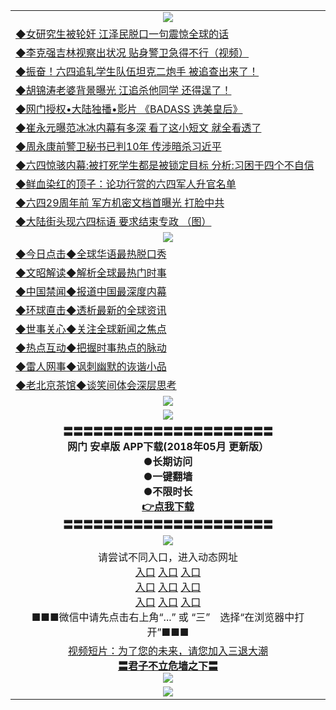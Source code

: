 <table>
  <tr>
    <td align=center><img src="https://github.com/gyhhx/image-upload/blob/master/yaowen.jpg" /></td>
  </tr>
  <tr>
<td align=left>
<a href="http://olkhbg.global.ssl.fastly.net/?c924709&from=gy">◆女研究生被轮奸 江泽民脱口一句震惊全球的话</a><br/></td>
  </tr> 
      <tr>
<td align=left>
<a href="http://olkhbg.global.ssl.fastly.net/?c925246&from=gy">◆李克强吉林视察出状况 贴身警卫急得不行（视频）</a><br/></td>
   </tr>
    <tr>
<td align=left>
<a href="http://olkhbg.global.ssl.fastly.net/?c925035&from=gy">◆振奋！六四追轧学生队伍坦克二炮手 被追查出来了！</a><br/></td>
 </tr> 
 <tr>
<td align=left>
<a href="http://olkhbg.global.ssl.fastly.net/?c925568&from=gy">◆胡锦涛老婆背景曝光 江追杀他同学 还得逞了！</a><br/>
</td>
   </tr>
 <tr>
<td align=left>
<a href="http://olkhbg.global.ssl.fastly.net/?c841033&from=gy">◆网门授权•大陆独播•影片 《BADASS 选美皇后》 </a><br/>
</td>
   </tr>
 <tr>
<td align=left>
<a href="http://olkhbg.global.ssl.fastly.net/?c925229&from=gy">◆崔永元曝范冰冰内幕有多深 看了这小短文 就全看透了</a><br/></td>
  </tr>
  <tr>
<td align=left>
<a href="http://olkhbg.global.ssl.fastly.net/?c925251&from=gy">◆周永康前警卫秘书已判10年 传涉暗杀习近平</a><br/>
</td>
   </tr>
<tr>
<td align=left>
<a href="http://olkhbg.global.ssl.fastly.net/?c925149&from=gy">◆六四惊骇内幕:被打死学生都是被锁定目标 分析:习困于四个不自信 </a><br/></td>
   </tr>
<tr>
<td align=left>
<a href="http://olkhbg.global.ssl.fastly.net/?c925235&from=gy">◆鲜血染红的顶子：论功行赏的六四军人升官名单 </a><br/></td>
 </tr>
   </tr>
  <tr>
<td align=left>
<a href="http://olkhbg.global.ssl.fastly.net/?c924712&from=gy">◆六四29周年前 军方机密文档首曝光 打脸中共</a><br/>
</td>
</tr>
     <tr>
<td align=left>
<a href="http://olkhbg.global.ssl.fastly.net/show.htm?c924672&from=gy">◆大陆街头现六四标语 要求结束专政 （图）</a><br/></td>
  </tr>
    <tr>
    <td align=center><img src="https://github.com/gyhhx/image-upload/blob/master/shipin.jpg" /></td>
  </tr>
 <tr>
   <td align=left> 
<a href="http://olkhbg.global.ssl.fastly.net/?c816850&from=gy">◆今日点击◆全球华语最热脱口秀</a><br/>
    </td>
  </tr>
  <tr>
   <td align=left>
<a href="http://olkhbg.global.ssl.fastly.net/?c816857&from=gy">◆文昭解读◆解析全球最热门时事</a><br/>
    </td>
  </tr>
  <tr>
  <td align=left>
<a href="http://olkhbg.global.ssl.fastly.net/?c816860&from=gy">◆中国禁闻◆报道中国最深度内幕</a><br/>
   </tr>
  <tr>
     <td align=left>
<a href="http://olkhbg.global.ssl.fastly.net/?c816855&from=gy">◆环球直击◆透析最新的全球资讯</a><br/>
   </tr>
   <tr>
      <td align=left>
<a href="http://olkhbg.global.ssl.fastly.net/?c816851&from=gy">◆世事关心◆关注全球新闻之焦点</a><br/>
   </tr>
   <tr>
     <td align=left>
<a href="http://olkhbg.global.ssl.fastly.net/?c816852&from=gy">◆热点互动◆把握时事热点的脉动</a><br/>
   </tr>
   <tr>
      <td align=left>
<a href="http://olkhbg.global.ssl.fastly.net/?c816694&from=gy">◆雷人网事◆讽刺幽默的诙谐小品</a><br/>
   </tr>
   <tr>
    <td align=left>
<a href="http://olkhbg.global.ssl.fastly.net/?c816650&from=gy">◆老北京茶馆◆谈笑间体会深层思考</a><br/>
   </tr>
    <tr>
    <td align=center><img src="https://github.com/gyhhx/image-upload/blob/master/gy1-wxsm.png" /></td>
  </tr>
   <tr>
  <td align=center><img src="https://github.com/gyhhx/image-upload/blob/master/new1.jpg" />
  </td>
  </tr>
   <tr>
    <td align=center>
 <b>〓〓〓〓〓〓〓〓〓〓〓〓〓〓〓〓〓〓〓〓〓<br/>网门  安卓版 APP下载(2018年05月 更新版）<br/> ●长期访问<br/> ●一键翻墙<br/>  ●不限时长<br/> 
 <a href="http://t.cn/R3Fslvz">👉<b>点我下载</a><br/>〓〓〓〓〓〓〓〓〓〓〓〓〓〓〓〓〓〓〓〓〓<br/>
    </td>
    </tr>
    <tr>
    <td align=center><img src="https://github.com/gyhhx/image-upload/blob/master/tongdao2.jpg" /></td>
  </tr>

   <tr>
    <td align=center>请尝试不同入口，进入动态网址<br/>
     <a href="https://s3.us-east-2.amazonaws.com/ogateh/show.htm?from=gy">入口</a>
      <a href="https://s3.eu-west-2.amazonaws.com/ogatel/show.htm?from=gy">入口</a>
      <a href="https://s3.amazonaws.com/ogate/show.htm?from=oGateg">入口</a><br/>
      <a href="https://s3.ap-northeast-2.amazonaws.com/ogates/show.htm?from=gy">入口</a>
      <a href="https://s3.eu-central-1.amazonaws.com/ogatef/show.htm?from=gy">入口</a>
      <a href="https://s3.ap-south-1.amazonaws.com/ogatem/show.htm?from=gy">入口</a><br/>
      <a href="https://s3-us-west-1.amazonaws.com/ogaten/show.htm?from=gy">入口</a>
      <a href="https://s3.ca-central-1.amazonaws.com/ogatec/show.htm?from=gy">入口</a>
      <a href="https://s3-ap-northeast-1.amazonaws.com/ogatet/show.htm?from=gy">入口</a><br/>
      ■■■微信中请先点击右上角“...” 或 “三”　选择“在浏览器中打开”■■■<b><br/>
    </td>
  </tr>
  <tr>
  <td align=center>
  <a href="http://.olkhbg.global.ssl.fastly.net/?c816846_2_1&from=gy">视频短片：为了您的未来，请您加入三退大潮</a><br/>
      <a href="http:// olkhbg.global.ssl.fastly.net/?ogQuit.aspx&from=gy"><b>〓君子不立危墙之下〓<br/></a>
      <img src="https://github.com/gyhhx/image-upload/blob/master/3t.jpg" /><br/>
      </td>
  </tr>
   <tr>
    <td align=center><img src="https://raw.githubusercontent.com/oGate2/Up/master/oGate_640.jpg"/></td>
  </tr>
</table>
